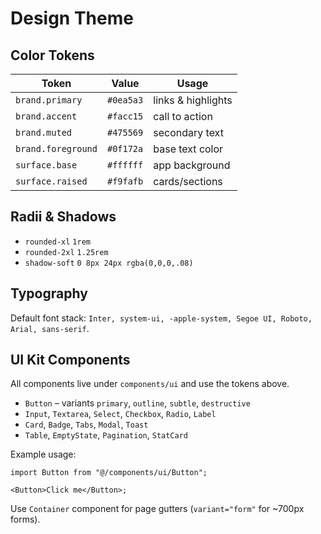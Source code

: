 # Design Theme

## Color Tokens

| Token              | Value     | Usage              |
| ------------------ | --------- | ------------------ |
| `brand.primary`    | `#0ea5a3` | links & highlights |
| `brand.accent`     | `#facc15` | call to action     |
| `brand.muted`      | `#475569` | secondary text     |
| `brand.foreground` | `#0f172a` | base text color    |
| `surface.base`     | `#ffffff` | app background     |
| `surface.raised`   | `#f9fafb` | cards/sections     |

## Radii & Shadows

- `rounded-xl` `1rem`
- `rounded-2xl` `1.25rem`
- `shadow-soft` `0 8px 24px rgba(0,0,0,.08)`

## Typography

Default font stack: `Inter, system-ui, -apple-system, Segoe UI, Roboto, Arial, sans-serif`.

## UI Kit Components

All components live under `components/ui` and use the tokens above.

- `Button` – variants `primary`, `outline`, `subtle`, `destructive`
- `Input`, `Textarea`, `Select`, `Checkbox`, `Radio`, `Label`
- `Card`, `Badge`, `Tabs`, `Modal`, `Toast`
- `Table`, `EmptyState`, `Pagination`, `StatCard`

Example usage:

```tsx
import Button from "@/components/ui/Button";

<Button>Click me</Button>;
```

Use `Container` component for page gutters (`variant="form"` for ~700px forms).
